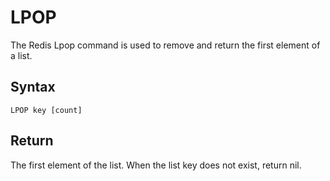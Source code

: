 # LPOP

The Redis Lpop command is used to remove and return the first element of a list.

## Syntax

```
LPOP key [count]
```

## Return

The first element of the list. When the list key does not exist, return nil.